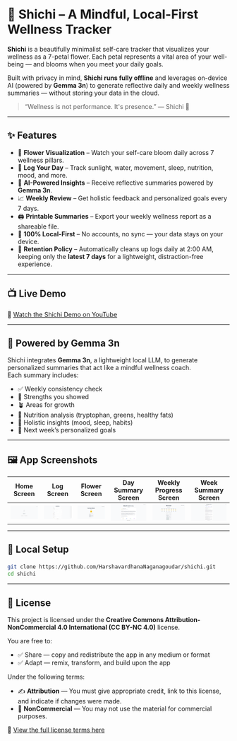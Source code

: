 # 🌸 Shichi – A Mindful, Local-First Wellness Tracker

**Shichi** is a beautifully minimalist self-care tracker that visualizes your wellness as a 7-petal flower. Each petal represents a vital area of your well-being — and blooms when you meet your daily goals.

Built with privacy in mind, **Shichi runs fully offline** and leverages on-device AI (powered by **Gemma 3n**) to generate reflective daily and weekly wellness summaries — without storing your data in the cloud.

> “Wellness is not performance. It's presence.” — Shichi 🌿

---

## ✨ Features

- 🌼 **Flower Visualization** – Watch your self-care bloom daily across 7 wellness pillars.
- 📝 **Log Your Day** – Track sunlight, water, movement, sleep, nutrition, mood, and more.
- 🤖 **AI-Powered Insights** – Receive reflective summaries powered by **Gemma 3n**.
- 📈 **Weekly Review** – Get holistic feedback and personalized goals every 7 days.
- 🖨️ **Printable Summaries** – Export your weekly wellness report as a shareable file.
- 🔐 **100% Local-First** – No accounts, no sync — your data stays on your device.
- 🔄 **Retention Policy** – Automatically cleans up logs daily at 2:00 AM, keeping only the **latest 7 days** for a lightweight, distraction-free experience.

---

## 📺 Live Demo

🎥 [Watch the Shichi Demo on YouTube](https://youtu.be/AVnyiI5V_g0?si=8V1WkoBTXV8aR4Ek)

---

## 🧠 Powered by Gemma 3n

Shichi integrates **Gemma 3n**, a lightweight local LLM, to generate personalized summaries that act like a mindful wellness coach.  
Each summary includes:
- ✅ Weekly consistency check
- 🌱 Strengths you showed
- 🪴 Areas for growth
- 🧬 Nutrition analysis (tryptophan, greens, healthy fats)
- 🧘 Holistic insights (mood, sleep, habits)
- 🎯 Next week’s personalized goals

---

## 🖼️ App Screenshots

| Home Screen | Log Screen | Flower Screen | Day Summary Screen | Weekly Progress Screen | Week Summary Screen |
|-------------|---------------|----------------|-------------|---------------|----------------|
| ![Home](assets/Home_screen.png) | ![log](assets/Log_screen.png) | ![flower](assets/Flower_screen.png) | ![day summary](assets/DailySummary_screen.png) | ![weekly progress](assets/Weekly_Progress_screen.png) | ![week summary](assets/WeekSummary_screen.png) |

---

## 🚀 Local Setup

```bash
git clone https://github.com/HarshavardhanaNaganagoudar/shichi.git
cd shichi
```
---

## 📄 License

This project is licensed under the **Creative Commons Attribution-NonCommercial 4.0 International (CC BY-NC 4.0)** license.

You are free to:

- ✅ Share — copy and redistribute the app in any medium or format  
- ✅ Adapt — remix, transform, and build upon the app

Under the following terms:

- ✍️ **Attribution** — You must give appropriate credit, link to this license, and indicate if changes were made.  
- 🚫 **NonCommercial** — You may not use the material for commercial purposes.

🔗 [View the full license terms here](https://creativecommons.org/licenses/by-nc/4.0/)

